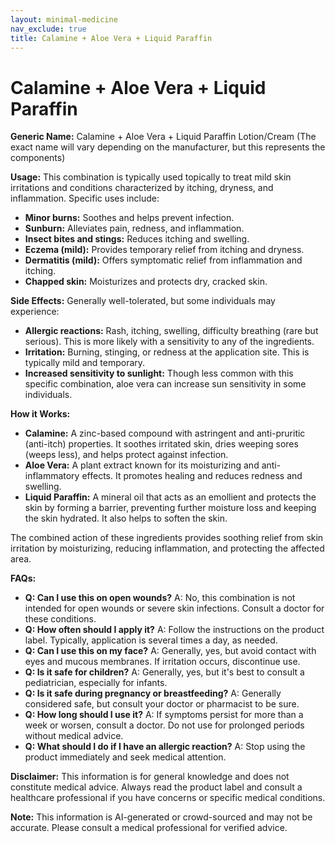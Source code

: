 ```yaml
---
layout: minimal-medicine
nav_exclude: true
title: Calamine + Aloe Vera + Liquid Paraffin
---
```


# Calamine + Aloe Vera + Liquid Paraffin

**Generic Name:**  Calamine + Aloe Vera + Liquid Paraffin Lotion/Cream (The exact name will vary depending on the manufacturer, but this represents the components)

**Usage:** This combination is typically used topically to treat mild skin irritations and conditions characterized by itching, dryness, and inflammation.  Specific uses include:

* **Minor burns:** Soothes and helps prevent infection.
* **Sunburn:** Alleviates pain, redness, and inflammation.
* **Insect bites and stings:** Reduces itching and swelling.
* **Eczema (mild):** Provides temporary relief from itching and dryness.
* **Dermatitis (mild):** Offers symptomatic relief from inflammation and itching.
* **Chapped skin:** Moisturizes and protects dry, cracked skin.


**Side Effects:** Generally well-tolerated, but some individuals may experience:

* **Allergic reactions:**  Rash, itching, swelling, difficulty breathing (rare but serious).  This is more likely with a sensitivity to any of the ingredients.
* **Irritation:**  Burning, stinging, or redness at the application site.  This is typically mild and temporary.
* **Increased sensitivity to sunlight:**  Though less common with this specific combination, aloe vera can increase sun sensitivity in some individuals.

**How it Works:**

* **Calamine:** A zinc-based compound with astringent and anti-pruritic (anti-itch) properties.  It soothes irritated skin, dries weeping sores (weeps less), and helps protect against infection.
* **Aloe Vera:** A plant extract known for its moisturizing and anti-inflammatory effects. It promotes healing and reduces redness and swelling.
* **Liquid Paraffin:**  A mineral oil that acts as an emollient and protects the skin by forming a barrier, preventing further moisture loss and keeping the skin hydrated.  It also helps to soften the skin.

The combined action of these ingredients provides soothing relief from skin irritation by moisturizing, reducing inflammation, and protecting the affected area.


**FAQs:**

* **Q: Can I use this on open wounds?** A: No, this combination is not intended for open wounds or severe skin infections. Consult a doctor for these conditions.
* **Q: How often should I apply it?** A: Follow the instructions on the product label. Typically, application is several times a day, as needed.
* **Q: Can I use this on my face?** A: Generally, yes, but avoid contact with eyes and mucous membranes. If irritation occurs, discontinue use.
* **Q: Is it safe for children?** A: Generally, yes, but it's best to consult a pediatrician, especially for infants.
* **Q: Is it safe during pregnancy or breastfeeding?** A:  Generally considered safe, but consult your doctor or pharmacist to be sure.
* **Q: How long should I use it?** A:  If symptoms persist for more than a week or worsen, consult a doctor.  Do not use for prolonged periods without medical advice.
* **Q: What should I do if I have an allergic reaction?** A: Stop using the product immediately and seek medical attention.


**Disclaimer:** This information is for general knowledge and does not constitute medical advice. Always read the product label and consult a healthcare professional if you have concerns or specific medical conditions.


**Note:** This information is AI-generated or crowd-sourced and may not be accurate. Please consult a medical professional for verified advice.